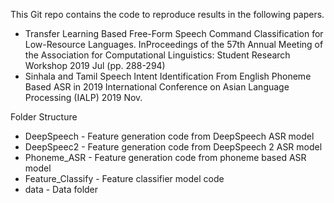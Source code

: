 This Git repo contains the code to reproduce results in the following papers.
* Transfer Learning Based Free-Form Speech Command Classification for Low-Resource Languages. InProceedings of the 57th Annual Meeting of the Association for Computational Linguistics: Student Research Workshop 2019 Jul (pp. 288-294)
* Sinhala and Tamil Speech Intent Identification From English Phoneme Based ASR in 2019 International Conference on Asian Language Processing (IALP) 2019 Nov.

Folder Structure
* DeepSpeech - Feature generation code from DeepSpeech ASR model
* DeepSpeec2 - Feature generation code from DeepSpeech 2 ASR model
* Phoneme_ASR - Feature generation code from phoneme based ASR model
* Feature_Classify - Feature classifier model code
* data - Data folder
